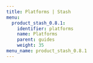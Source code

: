 ```yaml
---
title: Platforms | Stash
menu:
  product_stash_0.8.1:
    identifier: platforms
    name: Platforms
    parent: guides
    weight: 35
menu_name: product_stash_0.8.1
---
```

